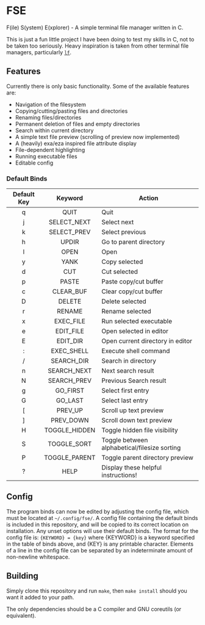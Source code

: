 # FSE

F(ile) S(ystem) E(xplorer) - A simple terminal file manager written in C.

This is just a fun little project I have been doing to test my skills in C, not to be taken too seriously. Heavy inspiration is taken from other terminal file managers, particularly [`lf`](https://github.com/gokcehan/lf).

## Features

Currently there is only basic functionality. Some of the available features are:
- Navigation of the filesystem
- Copying/cutting/pasting files and directories
- Renaming files/directories
- Permanent deletion of files and empty directories
- Search within current directory
- A simple text file preview (scrolling of preview now implemented)
- A (heavily) exa/eza inspired file attribute display
- File-dependent highlighting
- Running executable files
- Editable config

### Default Binds

|Default Key|Keyword|Action|
|:---:|:---:|---|
| q | QUIT | Quit |
| j | SELECT_NEXT |  Select next |
| k | SELECT_PREV |  Select previous |
| h | UPDIR |  Go to parent directory |
| l | OPEN |  Open |
| y | YANK |  Copy selected |
| d | CUT |  Cut selected |
| p | PASTE |  Paste copy/cut buffer |
| c | CLEAR_BUF |  Clear copy/cut buffer |
| D | DELETE |  Delete selected |
| r | RENAME |  Rename selected |
| x | EXEC_FILE |  Run selected executable |
| e | EDIT_FILE |  Open selected in editor |
| E | EDIT_DIR |  Open current directory in editor |
| : | EXEC_SHELL |  Execute shell command |
| / | SEARCH_DIR |  Search in directory |
| n | SEARCH_NEXT |  Next search result |
| N | SEARCH_PREV |  Previous Search result |
| g | GO_FIRST |  Select first entry |
| G | GO_LAST |  Select last entry |
| [ | PREV_UP |  Scroll up text preview |
| ] | PREV_DOWN |  Scroll down text preview |
| H | TOGGLE_HIDDEN |  Toggle hidden file visibility |
| S | TOGGLE_SORT |  Toggle between alphabetical/filesize sorting |
| P | TOGGLE_PARENT |  Toggle parent directory preview |
| ? | HELP |  Display these helpful instructions! |

## Config

The program binds can now be edited by adjusting the config file, which must be located at `~/.config/fse/`.
A config file containing the default binds is included in this repository, and will be copied to its correct location on installation.
Any unset options will use their default binds.
The format for the config file is:
	`{KEYWORD} = {key}`
where {KEYWORD} is a keyword specified in the table of binds above, and {KEY} is any printable character.
Elements of a line in the config file can be separated by an indeterminate amount of non-newline whitespace.

## Building

Simply clone this repository and run `make`, then `make install` should you want it added to your path. 

The only dependencies should be a C compiler and GNU coreutils (or equivalent).

